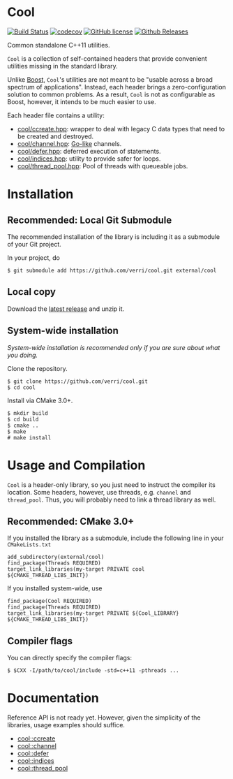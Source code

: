 # Cool

[![Build Status](https://travis-ci.org/verri/cool.svg?branch=master)](https://travis-ci.org/verri/cool)
[![codecov](https://codecov.io/gh/verri/cool/branch/master/graph/badge.svg)](https://codecov.io/gh/verri/cool)
[![GitHub license](https://img.shields.io/badge/license-Zlib-blue.svg)](https://raw.githubusercontent.com/verri/cool/master/license.txt)
[![Github Releases](https://img.shields.io/github/release/verri/cool.svg)](https://github.com/verri/cool/releases)

Common standalone C++11 utilities.

`Cool` is a collection of self-contained headers that provide convenient
utilities missing in the standard library.

Unlike [Boost](http://www.boost.org), `Cool`'s utilities are not meant to
be "usable across a broad spectrum of applications".  Instead, each
header brings a zero-configuration solution to common problems.  As a result,
`Cool` is not as configurable as Boost, however, it intends to be much easier
to use.

Each header file contains a utility:
- [cool/ccreate.hpp](https://github.com/verri/cool/blob/master/include/cool/ccreate.hpp):
    wrapper to deal with legacy C data types that need to be created and destroyed.
- [cool/channel.hpp](https://github.com/verri/cool/blob/master/include/cool/channel.hpp):
    [Go-like](https://gobyexample.com/channels) channels.
- [cool/defer.hpp](https://github.com/verri/cool/blob/master/include/cool/defer.hpp):
    deferred execution of statements.
- [cool/indices.hpp](https://github.com/verri/cool/blob/master/include/cool/indices.hpp):
    utility to provide safer for loops.
- [cool/thread_pool.hpp](https://github.com/verri/cool/blob/master/include/cool/thread_pool.hpp):
    Pool of threads with queueable jobs.

# Installation

## Recommended: Local Git Submodule

The recommended installation of the library is including it as a submodule of your Git project.

In your project, do
```
$ git submodule add https://github.com/verri/cool.git external/cool
```

## Local copy

Download the [latest release](https://github.com/verri/cool/releases) and unzip it.

## System-wide installation

*System-wide installation is recommended only if you are sure about what you doing.*

Clone the repository.
```
$ git clone https://github.com/verri/cool.git
$ cd cool
```

Install via CMake 3.0+.
```
$ mkdir build
$ cd build
$ cmake ..
$ make
# make install
```

# Usage and Compilation

`Cool` is a header-only library, so you just need to instruct the compiler its location.
Some headers, however, use threads, e.g. `channel` and `thread_pool`.
Thus, you will probably need to link a thread library as well.

## Recommended: CMake 3.0+

If you installed the library as a submodule, include the following line in your `CMakeLists.txt`
```
add_subdirectory(external/cool)
find_package(Threads REQUIRED)
target_link_libraries(my-target PRIVATE cool ${CMAKE_THREAD_LIBS_INIT})
```

If you installed system-wide, use
```
find_package(Cool REQUIRED)
find_package(Threads REQUIRED)
target_link_libraries(my-target PRIVATE ${Cool_LIBRARY} ${CMAKE_THREAD_LIBS_INIT})
```

## Compiler flags

You can directly specify the compiler flags:
```
$ $CXX -I/path/to/cool/include -std=c++11 -pthreads ...
```

# Documentation

Reference API is not ready yet.  However, given the simplicity of the libraries,
usage examples should suffice.
- [cool::ccreate](https://github.com/verri/cool/blob/master/test/ccreate.cpp)
- [cool::channel](https://github.com/verri/cool/blob/master/test/channel.cpp)
- [cool::defer](https://github.com/verri/cool/blob/master/test/defer.cpp)
- [cool::indices](https://github.com/verri/cool/blob/master/test/indices.cpp)
- [cool::thread_pool](https://github.com/verri/cool/blob/master/test/thread_pool.cpp)
